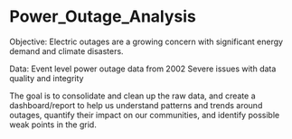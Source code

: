 # Power_Outage_Analysis

Objective:
Electric outages are a growing concern with significant energy demand and climate disasters.

Data:
Event level power outage data from 2002
Severe issues with data quality and integrity

The goal is to consolidate and clean up the raw data, and create a dashboard/report to help us understand patterns and trends around outages, quantify their impact on our communities, and identify possible weak points in the grid.
